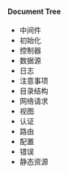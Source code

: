 #### Document Tree

* 中间件
* 初始化
* 控制器
* 数据源
* 日志
* 注意事项
* 目录结构
* 网络请求
* 视图
* 认证
* 路由
* 配置
* 错误
* 静态资源
